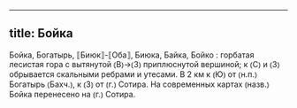 
---
title: Бойка
---
Бойка, Богатырь, ⟦Биюк⟧-⟦Оба⟧, Биюка, Байка, Бойко
: горбатая лесистая гора с вытянутой ⦅В⦆→⦅З⦆ приплюснутой вершиной; к ⦅С⦆ и ⦅З⦆ обрывается скальными ребрами и утесами. В 2 км к ⦅Ю⦆ от ⦅н.п.⦆ Богатырь ⦅Бахч.⦆, к ⦅З⦆ от ⦅г.⦆ Сотира. На современных картах ⦅назв.⦆ Бойка перенесено на ⦅г.⦆ Сотира.
